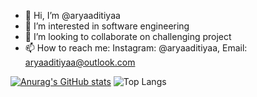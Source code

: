- 👋 Hi, I’m @aryaaditiyaa
- 👀 I’m interested in software engineering
- 💞️ I’m looking to collaborate on challenging project
- 📫 How to reach me: Instagram: @aryaaditiyaa, Email: aryaaditiyaa@outlook.com

[![Anurag's GitHub stats](https://github-readme-stats.vercel.app/api?username=aryaaditiyaa&show_icon=true)](https://github.com/anuraghazra/github-readme-stats)
![Top Langs](https://github-readme-stats.vercel.app/api/top-langs/?username=aryaaditiyaa&layout=compact)

<!---
aryaaditiyaa/aryaaditiyaa is a ✨ special ✨ repository because its `README.md` (this file) appears on your GitHub profile.
You can click the Preview link to take a look at your changes.
--->
